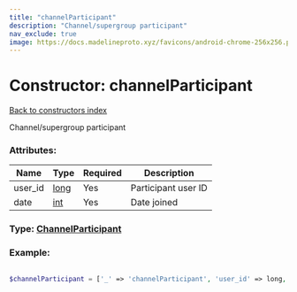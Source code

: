 ```yaml
---
title: "channelParticipant"
description: "Channel/supergroup participant"
nav_exclude: true
image: https://docs.madelineproto.xyz/favicons/android-chrome-256x256.png
---
```

# Constructor: channelParticipant  
[Back to constructors index](/API_docs/constructors/index.html)



Channel/supergroup participant

### Attributes:

| Name     |    Type       | Required | Description |
|----------|---------------|----------|-------------|
|user\_id|[long](/API_docs/types/long.html) | Yes|Participant user ID|
|date|[int](/API_docs/types/int.html) | Yes|Date joined|



### Type: [ChannelParticipant](/API_docs/types/ChannelParticipant.html)


### Example:

```php

$channelParticipant = ['_' => 'channelParticipant', 'user_id' => long, 'date' => int];
```  
